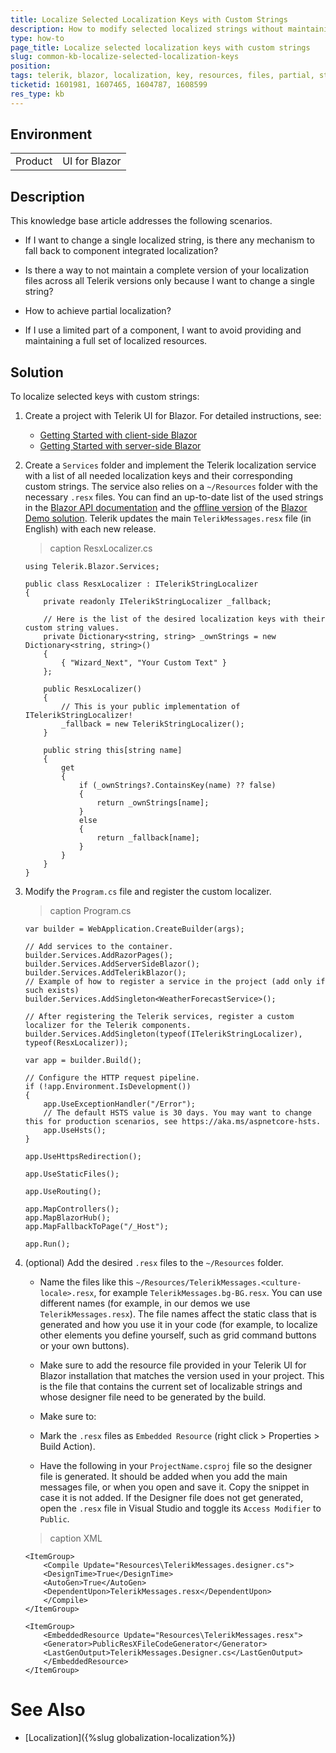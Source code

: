 ```yaml
---
title: Localize Selected Localization Keys with Custom Strings
description: How to modify selected localized strings without maintaining the complete version of the localization resource files
type: how-to
page_title: Localize selected localization keys with custom strings
slug: common-kb-localize-selected-localization-keys
position:
tags: telerik, blazor, localization, key, resources, files, partial, string
ticketid: 1601981, 1607465, 1604787, 1608599
res_type: kb
---
```


## Environment

<table>
    <tbody>
        <tr>
            <td>Product</td>
            <td>UI for Blazor</td>
        </tr>
    </tbody>
</table>

## Description

This knowledge base article addresses the following scenarios.

* If I want to change a single localized string, is there any mechanism to fall back to component integrated localization? 

* Is there a way to not maintain a complete version of your localization files across all Telerik versions only because I want to change a single string? 

* How to achieve partial localization? 

* If I use a limited part of a component, I want to avoid providing and maintaining a full set of localized resources.

## Solution

To localize selected keys with custom strings:

1. Create a project with Telerik UI for Blazor. For detailed instructions, see:
    * [Getting Started with client-side Blazor](/blazor-ui/getting-started/client-blazor)
    * [Getting Started with server-side Blazor](/blazor-ui/getting-started/server-blazor)
2. Create a `Services` folder and implement the Telerik localization service with a list of all needed localization keys and their corresponding custom strings. The service also relies on a `~/Resources` folder with the necessary `.resx` files. You can find an up-to-date list of the used strings in the [Blazor API documentation](/blazor-ui/api/Telerik.Blazor.Resources.Messages) and the [offline version](https://www.telerik.com/account/my-downloads) of the [Blazor Demo solution](https://demos.telerik.com/blazor-ui). Telerik updates the main `TelerikMessages.resx` file (in English) with each new release.
    >caption ResxLocalizer.cs
    
    <div class="skip-repl"></div>

    ````CSHTML
    using Telerik.Blazor.Services;

    public class ResxLocalizer : ITelerikStringLocalizer
    {
        private readonly ITelerikStringLocalizer _fallback;

        // Here is the list of the desired localization keys with their custom string values.
        private Dictionary<string, string> _ownStrings = new Dictionary<string, string>()
        {
            { "Wizard_Next", "Your Custom Text" }
        };

        public ResxLocalizer()
        {
            // This is your public implementation of ITelerikStringLocalizer!
            _fallback = new TelerikStringLocalizer();
        }

        public string this[string name]
        {
            get
            {
                if (_ownStrings?.ContainsKey(name) ?? false)
                {
                    return _ownStrings[name];
                }
                else
                {
                    return _fallback[name];
                }
            }
        }
    }
    ````
3. Modify the `Program.cs` file and register the custom localizer.
    >caption Program.cs

    <div class="skip-repl"></div>

    ````CSHTML
    var builder = WebApplication.CreateBuilder(args);

    // Add services to the container.
    builder.Services.AddRazorPages();
    builder.Services.AddServerSideBlazor();
    builder.Services.AddTelerikBlazor();
    // Example of how to register a service in the project (add only if such exists)
    builder.Services.AddSingleton<WeatherForecastService>();

    // After registering the Telerik services, register a custom localizer for the Telerik components.
    builder.Services.AddSingleton(typeof(ITelerikStringLocalizer), typeof(ResxLocalizer));

    var app = builder.Build();

    // Configure the HTTP request pipeline.
    if (!app.Environment.IsDevelopment())
    {
        app.UseExceptionHandler("/Error");
        // The default HSTS value is 30 days. You may want to change this for production scenarios, see https://aka.ms/aspnetcore-hsts.
        app.UseHsts();
    }

    app.UseHttpsRedirection();

    app.UseStaticFiles();

    app.UseRouting();

    app.MapControllers();
    app.MapBlazorHub();
    app.MapFallbackToPage("/_Host");

    app.Run();
    ````
4. (optional) Add the desired `.resx` files to the `~/Resources` folder.

    * Name the files like this `~/Resources/TelerikMessages.<culture-locale>.resx`, for example `TelerikMessages.bg-BG.resx`. You can use different names (for example, in our demos we use `TelerikMessages.resx`). The file names affect the static class that is generated and how you use it in your code (for example, to localize other elements you define yourself, such as grid command buttons or your own buttons).

    * Make sure to add the resource file provided in your Telerik UI for Blazor installation that matches the version used in your project. This is the file that contains the current set of localizable strings and whose designer file need to be generated by the build.

    * Make sure to:

    * Mark the `.resx` files as `Embedded Resource` (right click > Properties > Build Action).
    * Have the following in your `ProjectName.csproj` file so the designer file is generated. It should be added when you add the main messages file, or when you open and save it. Copy the snippet in case it is not added. If the Designer file does not get generated, open the `.resx` file in Visual Studio and toggle its `Access Modifier` to `Public`.
    >caption XML

    <div class="skip-repl"></div>

    ````CSHTML
    <ItemGroup>
        <Compile Update="Resources\TelerikMessages.designer.cs">
        <DesignTime>True</DesignTime>
        <AutoGen>True</AutoGen>
        <DependentUpon>TelerikMessages.resx</DependentUpon>
        </Compile>
    </ItemGroup>

    <ItemGroup>
        <EmbeddedResource Update="Resources\TelerikMessages.resx">
        <Generator>PublicResXFileCodeGenerator</Generator>
        <LastGenOutput>TelerikMessages.Designer.cs</LastGenOutput>
        </EmbeddedResource>
    </ItemGroup>
    ````

# See Also

* [Localization]({%slug globalization-localization%})
